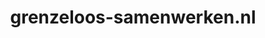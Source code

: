 ---
layout: post
title:  "grenzeloos-samenwerken.nl"
internal_url:  "/data/grenzeloos-samenwerken.nl.html"
categories: dutchgov
---